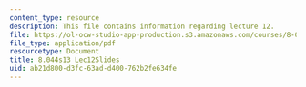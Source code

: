 ```yaml
---
content_type: resource
description: This file contains information regarding lecture 12.
file: https://ol-ocw-studio-app-production.s3.amazonaws.com/courses/8-044-statistical-physics-i-spring-2013/ab21d800d3fc63add400762b2fe634fe_MIT8_044S13_L12.pdf
file_type: application/pdf
resourcetype: Document
title: 8.044s13 Lec12Slides
uid: ab21d800-d3fc-63ad-d400-762b2fe634fe
---
```

